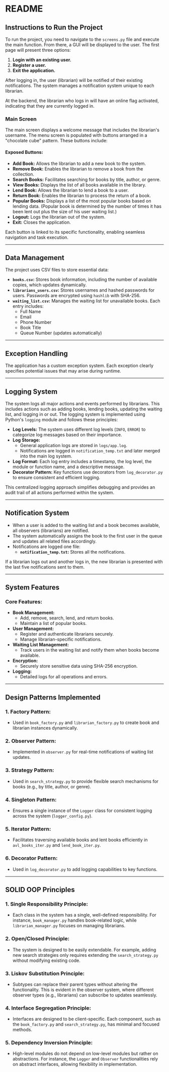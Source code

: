 # README

## Instructions to Run the Project

To run the project, you need to navigate to the `screens.py` file and execute the main function. From there, a GUI will be displayed to the user. The first page will present three options:

1. **Login with an existing user.**
2. **Register a user.**
3. **Exit the application.**

After logging in, the user (librarian) will be notified of their existing notifications. The system manages a notification system unique to each librarian.

At the backend, the librarian who logs in will have an online flag activated, indicating that they are currently logged in.

### Main Screen
The main screen displays a welcome message that includes the librarian's username. The menu screen is populated with buttons arranged in a "chocolate cube" pattern. These buttons include:

#### Exposed Buttons:
- **Add Book:** Allows the librarian to add a new book to the system.
- **Remove Book:** Enables the librarian to remove a book from the collection.
- **Search Books:** Facilitates searching for books by title, author, or genre.
- **View Books:** Displays the list of all books available in the library.
- **Lend Book:** Allows the librarian to lend a book to a user.
- **Return Book:** Enables the librarian to process the return of a book.
- **Popular Books:** Displays a list of the most popular books based on lending data. (Popular book is determined by the number of times it has been lent out plus the size of his user waiting list.)
- **Logout:** Logs the librarian out of the system.
- **Exit:** Closes the application.

Each button is linked to its specific functionality, enabling seamless navigation and task execution.

---

## Data Management

The project uses CSV files to store essential data:

- **`books.csv`:** Stores book information, including the number of available copies, which updates dynamically.
- **`librarians_users.csv`:** Stores usernames and hashed passwords for users. Passwords are encrypted using `hashlib` with SHA-256.
- **`waiting_list.csv`:** Manages the waiting list for unavailable books. Each entry includes:
  - Full Name
  - Email
  - Phone Number
  - Book Title
  - Queue Number (updates automatically)

---

## Exception Handling

The application has a custom exception system. Each exception clearly specifies potential issues that may arise during runtime.

---

## Logging System

The system logs all major actions and events performed by librarians. This includes actions such as adding books, lending books, updating the waiting list, and logging in or out. The logging system is implemented using Python's `logging` module and follows these principles:

- **Log Levels:** The system uses different log levels (`INFO`, `ERROR`) to categorize log messages based on their importance.
- **Log Storage:**
  - General application logs are stored in `logs/app.log`.
  - Notifications are logged in `notification_temp.txt` and later merged into the main log system.
- **Log Format:** Each log entry includes a timestamp, the log level, the module or function name, and a descriptive message.
- **Decorator Pattern:** Key functions use decorators from `log_decorator.py` to ensure consistent and efficient logging.

This centralized logging approach simplifies debugging and provides an audit trail of all actions performed within the system.

---
## Notification System

- When a user is added to the waiting list and a book becomes available, all observers (librarians) are notified.
- The system automatically assigns the book to the first user in the queue and updates all related files accordingly.
- Notifications are logged one file:
  - **`notification_temp.txt`:** Stores all the notifications.

If a librarian logs out and another logs in, the new librarian is presented with the last five notifications sent to them.

---

## System Features

### Core Features:
- **Book Management:**
  - Add, remove, search, lend, and return books.
  - Maintain a list of popular books.
- **User Management:**
  - Register and authenticate librarians securely.
  - Manage librarian-specific notifications.
- **Waiting List Management:**
  - Track users in the waiting list and notify them when books become available.
- **Encryption:**
  - Securely store sensitive data using SHA-256 encryption.
- **Logging:**
  - Detailed logs for all operations and errors.

---

## Design Patterns Implemented

### 1. **Factory Pattern:**
- Used in `book_factory.py` and `librarian_factory.py` to create book and librarian instances dynamically.

### 2. **Observer Pattern:**
- Implemented in `observer.py` for real-time notifications of waiting list updates.

### 3. **Strategy Pattern:**
- Used in `search_strategy.py` to provide flexible search mechanisms for books (e.g., by title, author, or genre).

### 4. **Singleton Pattern:**
- Ensures a single instance of the `Logger` class for consistent logging across the system (`logger_config.py`).

### 5. **Iterator Pattern:**
- Facilitates traversing available books and lent books efficiently in `avl_books_iter.py` and `lend_book_iter.py`.

### 6. **Decorator Pattern:**
- Used in `log_decorator.py` to add logging capabilities to key functions.


---

## SOLID OOP Principles

### 1. **Single Responsibility Principle:**
- Each class in the system has a single, well-defined responsibility. For instance, `book_manager.py` handles book-related logic, while `librarian_manager.py` focuses on managing librarians.

### 2. **Open/Closed Principle:**
- The system is designed to be easily extendable. For example, adding new search strategies only requires extending the `search_strategy.py` without modifying existing code.

### 3. **Liskov Substitution Principle:**
- Subtypes can replace their parent types without altering the functionality. This is evident in the observer system, where different observer types (e.g., librarians) can subscribe to updates seamlessly.

### 4. **Interface Segregation Principle:**
- Interfaces are designed to be client-specific. Each component, such as the `book_factory.py` and `search_strategy.py`, has minimal and focused methods.

### 5. **Dependency Inversion Principle:**
- High-level modules do not depend on low-level modules but rather on abstractions. For instance, the `Logger` and `Observer` functionalities rely on abstract interfaces, allowing flexibility in implementation.

